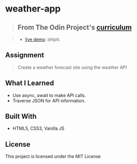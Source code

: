 # weather-app

> ## From The Odin Project's [curriculum](https://www.theodinproject.com/courses/javascript/lessons/weather-app)

> - [live demo](https://hwd-swd.github.io/weather-app/) :shipit:

## Assignment
> Create a weather forecast site using the weather API

## What I Learned
* Use async, await to make API calls.
* Traverse JSON for API information.

## Built With
* HTML5, CSS3, Vanilla JS

## License
This project is licensed under the MIT License


